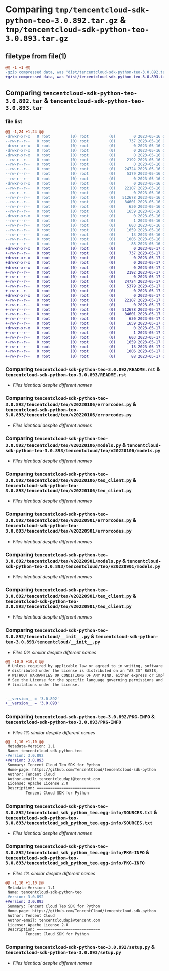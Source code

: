 # Comparing `tmp/tencentcloud-sdk-python-teo-3.0.892.tar.gz` & `tmp/tencentcloud-sdk-python-teo-3.0.893.tar.gz`

## filetype from file(1)

```diff
@@ -1 +1 @@
-gzip compressed data, was "dist/tencentcloud-sdk-python-teo-3.0.892.tar", last modified: Tue May 16 00:47:33 2023, max compression
+gzip compressed data, was "dist/tencentcloud-sdk-python-teo-3.0.893.tar", last modified: Wed May 17 03:42:11 2023, max compression
```

## Comparing `tencentcloud-sdk-python-teo-3.0.892.tar` & `tencentcloud-sdk-python-teo-3.0.893.tar`

### file list

```diff
@@ -1,24 +1,24 @@
-drwxr-xr-x   0 root         (0) root         (0)        0 2023-05-16 00:47:33.000000 tencentcloud-sdk-python-teo-3.0.892/
--rw-r--r--   0 root         (0) root         (0)      737 2023-05-16 00:47:33.000000 tencentcloud-sdk-python-teo-3.0.892/README.rst
-drwxr-xr-x   0 root         (0) root         (0)        0 2023-05-16 00:47:33.000000 tencentcloud-sdk-python-teo-3.0.892/tencentcloud/
-drwxr-xr-x   0 root         (0) root         (0)        0 2023-05-16 00:47:33.000000 tencentcloud-sdk-python-teo-3.0.892/tencentcloud/teo/
-drwxr-xr-x   0 root         (0) root         (0)        0 2023-05-16 00:47:33.000000 tencentcloud-sdk-python-teo-3.0.892/tencentcloud/teo/v20220106/
--rw-r--r--   0 root         (0) root         (0)     2192 2023-05-16 00:47:33.000000 tencentcloud-sdk-python-teo-3.0.892/tencentcloud/teo/v20220106/errorcodes.py
--rw-r--r--   0 root         (0) root         (0)        0 2023-05-16 00:47:33.000000 tencentcloud-sdk-python-teo-3.0.892/tencentcloud/teo/v20220106/__init__.py
--rw-r--r--   0 root         (0) root         (0)    24724 2023-05-16 00:47:33.000000 tencentcloud-sdk-python-teo-3.0.892/tencentcloud/teo/v20220106/models.py
--rw-r--r--   0 root         (0) root         (0)     5379 2023-05-16 00:47:33.000000 tencentcloud-sdk-python-teo-3.0.892/tencentcloud/teo/v20220106/teo_client.py
--rw-r--r--   0 root         (0) root         (0)        0 2023-05-16 00:47:33.000000 tencentcloud-sdk-python-teo-3.0.892/tencentcloud/teo/__init__.py
-drwxr-xr-x   0 root         (0) root         (0)        0 2023-05-16 00:47:33.000000 tencentcloud-sdk-python-teo-3.0.892/tencentcloud/teo/v20220901/
--rw-r--r--   0 root         (0) root         (0)    22107 2023-05-16 00:47:33.000000 tencentcloud-sdk-python-teo-3.0.892/tencentcloud/teo/v20220901/errorcodes.py
--rw-r--r--   0 root         (0) root         (0)        0 2023-05-16 00:47:33.000000 tencentcloud-sdk-python-teo-3.0.892/tencentcloud/teo/v20220901/__init__.py
--rw-r--r--   0 root         (0) root         (0)   512678 2023-05-16 00:47:33.000000 tencentcloud-sdk-python-teo-3.0.892/tencentcloud/teo/v20220901/models.py
--rw-r--r--   0 root         (0) root         (0)    84601 2023-05-16 00:47:33.000000 tencentcloud-sdk-python-teo-3.0.892/tencentcloud/teo/v20220901/teo_client.py
--rw-r--r--   0 root         (0) root         (0)      630 2023-05-16 00:47:33.000000 tencentcloud-sdk-python-teo-3.0.892/tencentcloud/__init__.py
--rw-r--r--   0 root         (0) root         (0)     1659 2023-05-16 00:47:33.000000 tencentcloud-sdk-python-teo-3.0.892/PKG-INFO
-drwxr-xr-x   0 root         (0) root         (0)        0 2023-05-16 00:47:33.000000 tencentcloud-sdk-python-teo-3.0.892/tencentcloud_sdk_python_teo.egg-info/
--rw-r--r--   0 root         (0) root         (0)        1 2023-05-16 00:47:33.000000 tencentcloud-sdk-python-teo-3.0.892/tencentcloud_sdk_python_teo.egg-info/dependency_links.txt
--rw-r--r--   0 root         (0) root         (0)      603 2023-05-16 00:47:33.000000 tencentcloud-sdk-python-teo-3.0.892/tencentcloud_sdk_python_teo.egg-info/SOURCES.txt
--rw-r--r--   0 root         (0) root         (0)     1659 2023-05-16 00:47:33.000000 tencentcloud-sdk-python-teo-3.0.892/tencentcloud_sdk_python_teo.egg-info/PKG-INFO
--rw-r--r--   0 root         (0) root         (0)       13 2023-05-16 00:47:33.000000 tencentcloud-sdk-python-teo-3.0.892/tencentcloud_sdk_python_teo.egg-info/top_level.txt
--rw-r--r--   0 root         (0) root         (0)     1006 2023-05-16 00:47:33.000000 tencentcloud-sdk-python-teo-3.0.892/setup.py
--rw-r--r--   0 root         (0) root         (0)       88 2023-05-16 00:47:33.000000 tencentcloud-sdk-python-teo-3.0.892/setup.cfg
+drwxr-xr-x   0 root         (0) root         (0)        0 2023-05-17 03:42:11.000000 tencentcloud-sdk-python-teo-3.0.893/
+-rw-r--r--   0 root         (0) root         (0)      737 2023-05-17 03:42:11.000000 tencentcloud-sdk-python-teo-3.0.893/README.rst
+drwxr-xr-x   0 root         (0) root         (0)        0 2023-05-17 03:42:11.000000 tencentcloud-sdk-python-teo-3.0.893/tencentcloud/
+drwxr-xr-x   0 root         (0) root         (0)        0 2023-05-17 03:42:11.000000 tencentcloud-sdk-python-teo-3.0.893/tencentcloud/teo/
+drwxr-xr-x   0 root         (0) root         (0)        0 2023-05-17 03:42:11.000000 tencentcloud-sdk-python-teo-3.0.893/tencentcloud/teo/v20220106/
+-rw-r--r--   0 root         (0) root         (0)     2192 2023-05-17 03:42:11.000000 tencentcloud-sdk-python-teo-3.0.893/tencentcloud/teo/v20220106/errorcodes.py
+-rw-r--r--   0 root         (0) root         (0)        0 2023-05-17 03:42:11.000000 tencentcloud-sdk-python-teo-3.0.893/tencentcloud/teo/v20220106/__init__.py
+-rw-r--r--   0 root         (0) root         (0)    24724 2023-05-17 03:42:11.000000 tencentcloud-sdk-python-teo-3.0.893/tencentcloud/teo/v20220106/models.py
+-rw-r--r--   0 root         (0) root         (0)     5379 2023-05-17 03:42:11.000000 tencentcloud-sdk-python-teo-3.0.893/tencentcloud/teo/v20220106/teo_client.py
+-rw-r--r--   0 root         (0) root         (0)        0 2023-05-17 03:42:11.000000 tencentcloud-sdk-python-teo-3.0.893/tencentcloud/teo/__init__.py
+drwxr-xr-x   0 root         (0) root         (0)        0 2023-05-17 03:42:11.000000 tencentcloud-sdk-python-teo-3.0.893/tencentcloud/teo/v20220901/
+-rw-r--r--   0 root         (0) root         (0)    22107 2023-05-17 03:42:11.000000 tencentcloud-sdk-python-teo-3.0.893/tencentcloud/teo/v20220901/errorcodes.py
+-rw-r--r--   0 root         (0) root         (0)        0 2023-05-17 03:42:11.000000 tencentcloud-sdk-python-teo-3.0.893/tencentcloud/teo/v20220901/__init__.py
+-rw-r--r--   0 root         (0) root         (0)   512678 2023-05-17 03:42:11.000000 tencentcloud-sdk-python-teo-3.0.893/tencentcloud/teo/v20220901/models.py
+-rw-r--r--   0 root         (0) root         (0)    84601 2023-05-17 03:42:11.000000 tencentcloud-sdk-python-teo-3.0.893/tencentcloud/teo/v20220901/teo_client.py
+-rw-r--r--   0 root         (0) root         (0)      630 2023-05-17 03:42:11.000000 tencentcloud-sdk-python-teo-3.0.893/tencentcloud/__init__.py
+-rw-r--r--   0 root         (0) root         (0)     1659 2023-05-17 03:42:11.000000 tencentcloud-sdk-python-teo-3.0.893/PKG-INFO
+drwxr-xr-x   0 root         (0) root         (0)        0 2023-05-17 03:42:11.000000 tencentcloud-sdk-python-teo-3.0.893/tencentcloud_sdk_python_teo.egg-info/
+-rw-r--r--   0 root         (0) root         (0)        1 2023-05-17 03:42:11.000000 tencentcloud-sdk-python-teo-3.0.893/tencentcloud_sdk_python_teo.egg-info/dependency_links.txt
+-rw-r--r--   0 root         (0) root         (0)      603 2023-05-17 03:42:11.000000 tencentcloud-sdk-python-teo-3.0.893/tencentcloud_sdk_python_teo.egg-info/SOURCES.txt
+-rw-r--r--   0 root         (0) root         (0)     1659 2023-05-17 03:42:11.000000 tencentcloud-sdk-python-teo-3.0.893/tencentcloud_sdk_python_teo.egg-info/PKG-INFO
+-rw-r--r--   0 root         (0) root         (0)       13 2023-05-17 03:42:11.000000 tencentcloud-sdk-python-teo-3.0.893/tencentcloud_sdk_python_teo.egg-info/top_level.txt
+-rw-r--r--   0 root         (0) root         (0)     1006 2023-05-17 03:42:11.000000 tencentcloud-sdk-python-teo-3.0.893/setup.py
+-rw-r--r--   0 root         (0) root         (0)       88 2023-05-17 03:42:11.000000 tencentcloud-sdk-python-teo-3.0.893/setup.cfg
```

### Comparing `tencentcloud-sdk-python-teo-3.0.892/README.rst` & `tencentcloud-sdk-python-teo-3.0.893/README.rst`

 * *Files identical despite different names*

### Comparing `tencentcloud-sdk-python-teo-3.0.892/tencentcloud/teo/v20220106/errorcodes.py` & `tencentcloud-sdk-python-teo-3.0.893/tencentcloud/teo/v20220106/errorcodes.py`

 * *Files identical despite different names*

### Comparing `tencentcloud-sdk-python-teo-3.0.892/tencentcloud/teo/v20220106/models.py` & `tencentcloud-sdk-python-teo-3.0.893/tencentcloud/teo/v20220106/models.py`

 * *Files identical despite different names*

### Comparing `tencentcloud-sdk-python-teo-3.0.892/tencentcloud/teo/v20220106/teo_client.py` & `tencentcloud-sdk-python-teo-3.0.893/tencentcloud/teo/v20220106/teo_client.py`

 * *Files identical despite different names*

### Comparing `tencentcloud-sdk-python-teo-3.0.892/tencentcloud/teo/v20220901/errorcodes.py` & `tencentcloud-sdk-python-teo-3.0.893/tencentcloud/teo/v20220901/errorcodes.py`

 * *Files identical despite different names*

### Comparing `tencentcloud-sdk-python-teo-3.0.892/tencentcloud/teo/v20220901/models.py` & `tencentcloud-sdk-python-teo-3.0.893/tencentcloud/teo/v20220901/models.py`

 * *Files identical despite different names*

### Comparing `tencentcloud-sdk-python-teo-3.0.892/tencentcloud/teo/v20220901/teo_client.py` & `tencentcloud-sdk-python-teo-3.0.893/tencentcloud/teo/v20220901/teo_client.py`

 * *Files identical despite different names*

### Comparing `tencentcloud-sdk-python-teo-3.0.892/tencentcloud/__init__.py` & `tencentcloud-sdk-python-teo-3.0.893/tencentcloud/__init__.py`

 * *Files 0% similar despite different names*

```diff
@@ -10,8 +10,8 @@
 # Unless required by applicable law or agreed to in writing, software
 # distributed under the License is distributed on an "AS IS" BASIS,
 # WITHOUT WARRANTIES OR CONDITIONS OF ANY KIND, either express or implied.
 # See the License for the specific language governing permissions and
 # limitations under the License.
 
 
-__version__ = '3.0.892'
+__version__ = '3.0.893'
```

### Comparing `tencentcloud-sdk-python-teo-3.0.892/PKG-INFO` & `tencentcloud-sdk-python-teo-3.0.893/PKG-INFO`

 * *Files 1% similar despite different names*

```diff
@@ -1,10 +1,10 @@
 Metadata-Version: 1.1
 Name: tencentcloud-sdk-python-teo
-Version: 3.0.892
+Version: 3.0.893
 Summary: Tencent Cloud Teo SDK for Python
 Home-page: https://github.com/TencentCloud/tencentcloud-sdk-python
 Author: Tencent Cloud
 Author-email: tencentcloudapi@tencent.com
 License: Apache License 2.0
 Description: ============================
         Tencent Cloud SDK for Python
```

### Comparing `tencentcloud-sdk-python-teo-3.0.892/tencentcloud_sdk_python_teo.egg-info/SOURCES.txt` & `tencentcloud-sdk-python-teo-3.0.893/tencentcloud_sdk_python_teo.egg-info/SOURCES.txt`

 * *Files identical despite different names*

### Comparing `tencentcloud-sdk-python-teo-3.0.892/tencentcloud_sdk_python_teo.egg-info/PKG-INFO` & `tencentcloud-sdk-python-teo-3.0.893/tencentcloud_sdk_python_teo.egg-info/PKG-INFO`

 * *Files 1% similar despite different names*

```diff
@@ -1,10 +1,10 @@
 Metadata-Version: 1.1
 Name: tencentcloud-sdk-python-teo
-Version: 3.0.892
+Version: 3.0.893
 Summary: Tencent Cloud Teo SDK for Python
 Home-page: https://github.com/TencentCloud/tencentcloud-sdk-python
 Author: Tencent Cloud
 Author-email: tencentcloudapi@tencent.com
 License: Apache License 2.0
 Description: ============================
         Tencent Cloud SDK for Python
```

### Comparing `tencentcloud-sdk-python-teo-3.0.892/setup.py` & `tencentcloud-sdk-python-teo-3.0.893/setup.py`

 * *Files identical despite different names*


